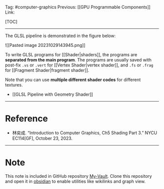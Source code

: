 Tag: #computer-graphics 
Previous: [[GPU Programmable Components]]
Link: 

[TOC]

---

The GLSL pipeline is demonstrated in the figure below:

![[Pasted image 20231029143945.png]]

To write GLSL programs for [[Shader|shaders]], the programs are **separated from the main program**. The programs are usually saved with post-fix `.vs` or `.vert` for [[Vertex Shader|vertex shader]], and `.fs` or `.frag` for [[Fragment Shader|fragment shader]].

Note that you can use **multiple different shader codes** for different textures.

- [[GLSL Pipeline with Geometry Shader]]

---

# Reference

- 林奕成. “Introduction to Computer Graphics, Ch5 Shading Part 3.” NYCU EC114[GF], October 23, 2023.

---

# Note

This note is included in GitHub repository [My-Vault](https://github.com/LittleD3092/My-Vault.git). Clone this repository and open it in [obsidian](https://obsidian.md/) to enable utilities like wikilinks and graph view.
